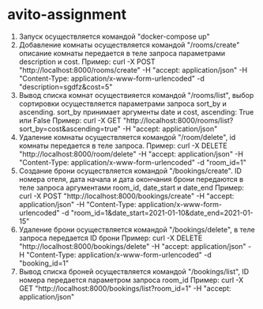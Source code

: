 # avito-assignment

1. Запуск осуществляется командой "docker-compose up"
2. Добавление комнаты осуществляется командой "/rooms/create" описание комнаты передается в теле запроса параметрами description и cost.
Пример: curl -X POST "http://localhost:8000/rooms/create" -H  "accept: application/json" -H  "Content-Type: application/x-www-form-urlencoded" -d "description=sgdfz&cost=5"
3. Вывод списка комнат осуществияется командой "/rooms/list", выбор сортировки осуществляется параметрами запроса sort_by и ascending. sort_by принимает аргументы date и cost, ascending: True или False
Пример: curl -X GET "http://localhost:8000/rooms/list?sort_by=cost&ascending=true" -H  "accept: application/json"
4. Удаление комнаты осуществляется командой "/room/delete", id комнаты передается в теле запроса.
Пример: curl -X DELETE "http://localhost:8000/room/delete" -H  "accept: application/json" -H  "Content-Type: application/x-www-form-urlencoded" -d "room_id=1"
5. Создание брони осуществляется командой "/bookings/create". ID номера отеля, дата начала и дата окончания брони передаются в теле запроса аргументами room_id, date_start и date_end
Пример: curl -X POST "http://localhost:8000/bookings/create" -H  "accept: application/json" -H  "Content-Type: application/x-www-form-urlencoded" -d "room_id=1&date_start=2021-01-10&date_end=2021-01-15"
6. Удаление брони осуществляется командой "/bookings/delete", в теле запроса передается ID брони
Пример: curl -X DELETE "http://localhost:8000/bookings/delete" -H  "accept: application/json" -H  "Content-Type: application/x-www-form-urlencoded" -d "booking_id=1"
7. Вывод списка броней осуществляется командой "/bookings/list", ID номера передается параметром запроса room_id
Пример: curl -X GET "http://localhost:8000/bookings/list?room_id=1" -H  "accept: application/json"
